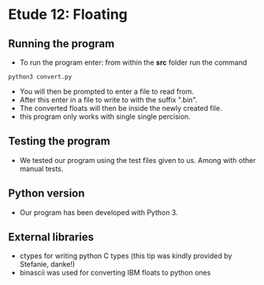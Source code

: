 # Etude 12: Floating


## Running the program
- To run the program enter: from within the **src** folder run the command 
```shell
python3 convert.py
``` 
- You will then be prompted to enter a file to read from. 
- After this enter in a file to write to with the suffix ".bin". 
- The converted floats will then be inside the newly created file. 
- this program only works with single single percision. 


## Testing the program
- We tested our program using the test files given to us. Among with other manual tests.

## Python version
- Our program has been developed with Python 3.

## External libraries
- ctypes for writing python C types (this tip was kindly provided by Stefanie, danke!)
- binascii was used for converting IBM floats to python ones


